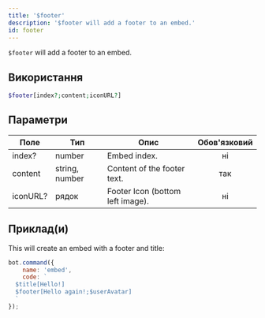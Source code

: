 ```yaml
---
title: '$footer'
description: '$footer will add a footer to an embed.'
id: footer
---
```


`$footer` will add a footer to an embed.

## Використання

```php
$footer[index?;content;iconURL?]
```

## Параметри

| Поле     | Тип            | Опис                             | Обов'язковий |
| -------- | -------------- | -------------------------------- |:------------:|
| index?   | number         | Embed index.                     |      ні      |
| content  | string, number | Content of the footer text.      |     так      |
| iconURL? | рядок          | Footer Icon (bottom left image). |      ні      |

## Приклад(и)

This will create an embed with a footer and title:

```javascript
bot.command({
    name: 'embed',
    code: `
  $title[Hello!]
  $footer[Hello again!;$userAvatar]
  `
});
```